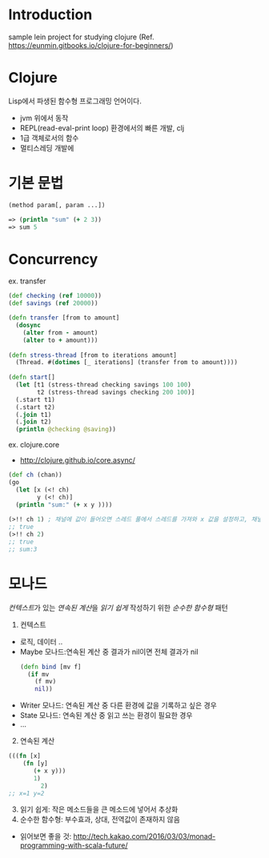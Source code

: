 # Introduction

sample lein project for studying clojure
(Ref. https://eunmin.gitbooks.io/clojure-for-beginners/)

# Clojure
Lisp에서 파생된 함수형 프로그래밍 언어이다.
- jvm 위에서 동작
- REPL(read-eval-print loop) 환경에서의 빠른 개발, clj
- 1급 객체로서의 함수
- 멀티스레딩 개발에 

# 기본 문법

```clojure
(method param[, param ...])

=> (println "sum" (+ 2 3))
=> sum 5
```


# Concurrency

ex. transfer

```clojure
(def checking (ref 10000))
(def savings (ref 20000))

(defn transfer [from to amount]
  (dosync
    (alter from - amount)
    (alter to + amount)))
      
(defn stress-thread [from to iterations amount]
  (Thread. #(dotimes [_ iterations] (transfer from to amount))))
  
(defn start[]
  (let [t1 (stress-thread checking savings 100 100)
        t2 (stress-thread savings checking 200 100)]
  (.start t1)
  (.start t2)
  (.join t1)
  (.join t2)
  (println @checking @saving))
```

ex. clojure.core
- http://clojure.github.io/core.async/

```clojure
(def ch (chan))
(go
  (let [x (<! ch)
        y (<! ch)]
  (println "sum:" (+ x y ))))
  
(>!! ch 1) ; 채널에 값이 들어오면 스레드 풀에서 스레드를 가져와 x 값을 설정하고, 채널에 또 값이 들어오길 기다리는 이벤트 핸들러를 만들고 종료
;; true 
(>!! ch 2)
;; true
;; sum:3
```

# 모나드
*컨텍스트*가 있는 *연속된 계산*을 *읽기 쉽게* 작성하기 위한 *순수한 함수형* 패턴

1. 컨텍스트
- 로직, 데이터 ..
- Maybe 모나드:연속된 계산 중 결과가 nil이면 전체 결과가 nil
  ```clojure
  (defn bind [mv f]
    (if mv
      (f mv)
      nil))
  ```
- Writer 모나드: 연속된 계산 중 다른 환경에 값을 기록하고 싶은 경우
- State 모나드: 연속된 계산 중 읽고 쓰는 환경이 필요한 경우
- ...
2. 연속된 계산
```clojure
(((fn [x]
    (fn [y]
       (+ x y))) 
       1) 
         2)
;; x=1 y=2
```
3. 읽기 쉽게: 작은 메소드들을 큰 메소드에 넣어서 추상화
4. 순수한 함수형: 부수효과, 상대, 전역값이 존재하지 않음

- 읽어보면 좋을 것: http://tech.kakao.com/2016/03/03/monad-programming-with-scala-future/

